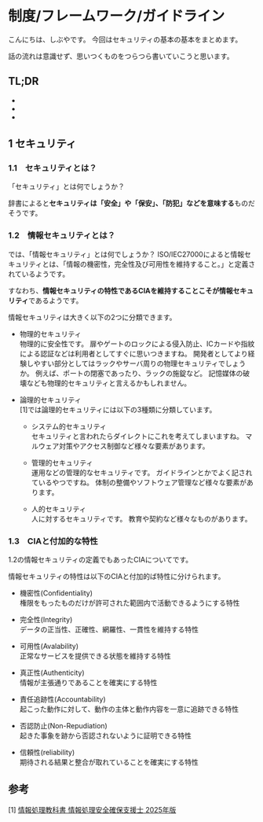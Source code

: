 # 制度/フレームワーク/ガイドライン


こんにちは、しぶやです。
今回はセキュリティの基本の基本をまとめます。

話の流れは意識せず、思いつくものをつらつら書いていこうと思います。

## TL;DR

*
*
*

## 1 セキュリティ

### 1.1　セキュリティとは？

「セキュリティ」とは何でしょうか？

辞書によると**セキュリティは「安全」や「保安」、「防犯」などを意味する**ものだそうです。

### 1.2　情報セキュリティとは？

では、「情報セキュリティ」とは何でしょうか？
ISO/IEC27000によると情報セキュリティとは、「情報の機密性，完全性及び可用性を維持すること。」と定義されているようです。

すなわち、**情報セキュリティの特性であるCIAを維持することこそが情報セキュリティ**であるようです。

情報セキュリティは大きく以下の2つに分類できます。
* 物理的セキュリティ\
物理的に安全性です。
扉やゲートのロックによる侵入防止、ICカードや指紋による認証などは利用者としてすぐに思いつきますね。
開発者としてより経験しやすい部分としてはラックやサーバ周りの物理セキュリティでしょうか。
例えば、ポートの閉塞であったり、ラックの施錠など。
記憶媒体の破壊なども物理的セキュリティと言えるかもしれません。

* 論理的セキュリティ\
[1]では論理的セキュリティには以下の3種類に分類しています。

    * システム的セキュリティ\
    セキュリティと言われたらダイレクトにこれを考えてしまいますね。
    マルウェア対策やアクセス制御など様々な要素があります。

    * 管理的セキュリティ\
    運用などの管理的なセキュリティです。
    ガイドラインとかでよく記されているやつですね。
    体制の整備やソフトウェア管理など様々な要素があります。

    * 人的セキュリティ\
    人に対するセキュリティです。
    教育や契約など様々なものがあります。

### 1.3　CIAと付加的な特性

1.2の情報セキュリティの定義でもあったCIAについてです。

情報セキュリティの特性は以下のCIAと付加的ば特性に分けられます。

* 機密性(Confidentiality)\
権限をもったものだけが許可された範囲内で活動できるようにする特性

* 完全性(Integrity)\
データの正当性、正確性、網羅性、一貫性を維持する特性

* 可用性(Avalability)\
正常なサービスを提供できる状態を維持する特性

* 真正性(Authenticity)\
情報が主張通りであることを確実にする特性

* 責任追跡性(Accountability)\
起こった動作に対して、動作の主体と動作内容を一意に追跡できる特性

* 否認防止(Non-Repudiation)\
起きた事象を跡から否認されないように証明できる特性

* 信頼性(reliability)\
期待される結果と整合が取れていることを確実にする特性


## 参考

[1] [情報処理教科書 情報処理安全確保支援士 2025年版](https://www.shoeisha.co.jp/book/detail/9784798188928)

